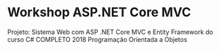 # Workshop ASP.NET Core MVC

Projeto: Sistema Web com ASP .NET Core MVC e Entity Framework do curso C# COMPLETO 2018 Programação Orientada a Objetos